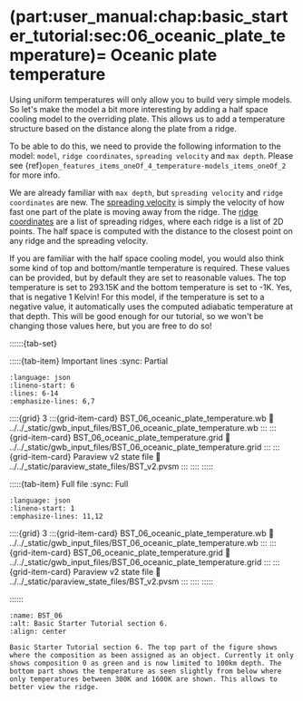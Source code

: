 (part:user_manual:chap:basic_starter_tutorial:sec:06_oceanic_plate_temperature)=
Oceanic plate temperature
=========================

Using uniform temperatures will only allow you to build very simple models. So let's make the model a bit more interesting by adding a half space cooling model to the overriding plate. This allows us to add a temperature structure based on the distance along the plate from a ridge. 

To be able to do this, we need to provide the following information to the model: `model`, `ridge coordinates`, `spreading velocity` and `max depth`. Please see {ref}`open_features_items_oneOf_4_temperature-models_items_oneOf_2` for more info.

We are already familiar with `max depth`, but `spreading velocity` and `ridge coordinates` are new. The [spreading velocity](open_features_items_oneOf_4_temperature-models_items_oneOf_2_spreading-velocity) is simply the velocity of how fast one part of the plate is moving away from the ridge. The [ridge coordinates](open_features_items_oneOf_4_temperature-models_items_oneOf_2_ridge-coordinates) are a list of spreading ridges, where each ridge is a list of 2D points. The half space is computed with the distance to the closest point on any ridge and the spreading velocity. 

If you are familiar with the half space cooling model, you would also think some kind of top and bottom/mantle temperature is required. These values can be provided, but by default they are set to reasonable values. The top temperature is set to 293.15K and the bottom temperature is set to -1K. Yes, that is negative 1 Kelvin! For this model, if the temperature is set to a negative value, it automatically uses the computed adiabatic temperature at that depth. This will be good enough for our tutorial, so we won't be changing those values here, but you are free to do so!


::::::{tab-set}

:::::{tab-item} Important lines
:sync: Partial

```{literalinclude} ../../_static/gwb_input_files/BST_06_oceanic_plate_temperature.wb
:language: json
:lineno-start: 6
:lines: 6-14
:emphasize-lines: 6,7
```
::::{grid} 3
:::{grid-item-card} BST_06_oceanic_plate_temperature.wb
:link: ../../_static/gwb_input_files/BST_06_oceanic_plate_temperature.wb
:::
:::{grid-item-card} BST_06_oceanic_plate_temperature.grid
:link: ../../_static/gwb_input_files/BST_06_oceanic_plate_temperature.grid
:::
:::{grid-item-card} Paraview v2 state file 
:link: ../../_static/paraview_state_files/BST_v2.pvsm
:::
::::
:::::

:::::{tab-item} Full file
:sync: Full


```{literalinclude} ../../_static/gwb_input_files/BST_06_oceanic_plate_temperature.wb
:language: json
:lineno-start: 1
:emphasize-lines: 11,12
```

::::{grid} 3
:::{grid-item-card} BST_06_oceanic_plate_temperature.wb
:link: ../../_static/gwb_input_files/BST_06_oceanic_plate_temperature.wb
:::
:::{grid-item-card} BST_06_oceanic_plate_temperature.grid
:link: ../../_static/gwb_input_files/BST_06_oceanic_plate_temperature.grid
:::
:::{grid-item-card} Paraview v2 state file 
:link: ../../_static/paraview_state_files/BST_v2.pvsm
:::
::::
:::::

::::::


```{figure} ../../../../doc/sphinx/_static/images/user_manual/basic_starter_tutorial/BST_06.png
:name: BST_06
:alt: Basic Starter Tutorial section 6. 
:align: center

Basic Starter Tutorial section 6. The top part of the figure shows where the composition as been assigned as an object. Currently it only shows composition 0 as green and is now limited to 100km depth. The bottom part shows the temperature as seen slightly from below where only temperatures between 300K and 1600K are shown. This allows to better view the ridge.
```